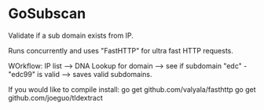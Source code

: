 # GoSubscan
Validate if a sub domain exists from IP.

Runs concurrently and uses "FastHTTP" for ultra fast HTTP requests.

WOrkflow:
IP list --> DNA Lookup for domain --> see if subdomain "edc" - "edc99" is valid --> saves valid subdomains.


If you would like to compile install:
go get github.com/valyala/fasthttp
go get github.com/joeguo/tldextract
